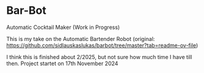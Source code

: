 # Bar-Bot
Automatic Cocktail Maker (Work in Progress)


This is my take on the Automatic Bartender Robot (original: https://github.com/sidlauskaslukas/barbot/tree/master?tab=readme-ov-file)

I think this is finished about 2/2025, but not sure how much time I have till then.
Project startet on 17th November 2024
